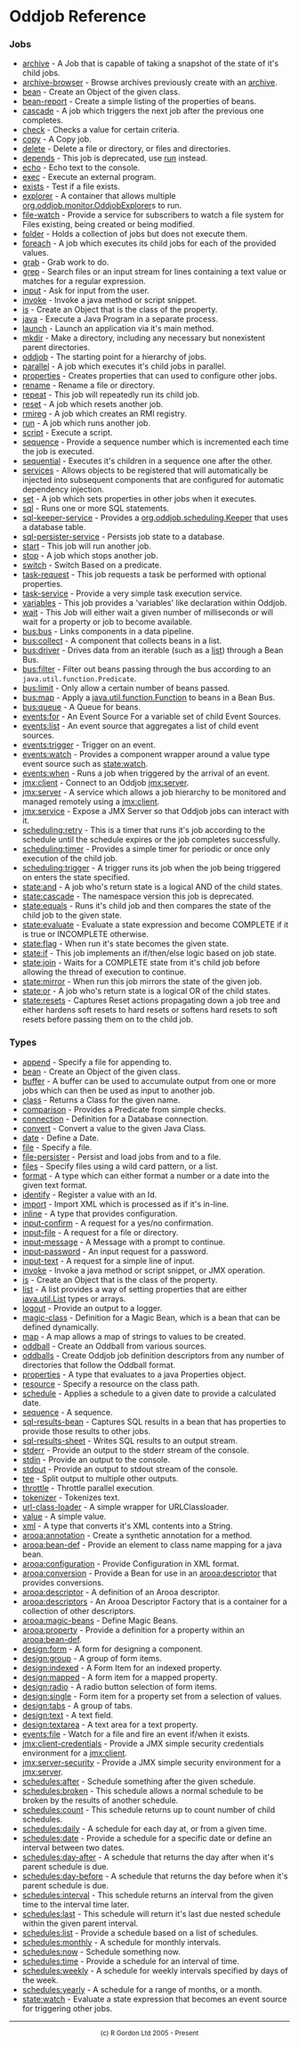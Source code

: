 # Oddjob Reference

### Jobs

- [archive](org/oddjob/persist/ArchiveJob.md) - A Job that is capable of taking a snapshot of the state of it's child jobs.
- [archive-browser](org/oddjob/persist/ArchiveBrowserJob.md) - Browse archives previously create with an [archive](.//org/oddjob/persist/ArchiveJob.md).
- [bean](org/oddjob/arooa/types/BeanType.md) - Create an Object of the given class.
- [bean-report](org/oddjob/jobs/BeanReportJob.md) - Create a simple listing of the properties of beans.
- [cascade](org/oddjob/state/CascadeJob.md) - A job which triggers the next job after the previous one completes.
- [check](org/oddjob/jobs/CheckJob.md) - Checks a value for certain criteria.
- [copy](org/oddjob/io/CopyJob.md) - A Copy job.
- [delete](org/oddjob/io/DeleteJob.md) - Delete a file or directory, or files and directories.
- [depends](org/oddjob/jobs/job/DependsJob.md) - This job is deprecated, use [run](.//org/oddjob/jobs/job/RunJob.md) instead.
- [echo](org/oddjob/jobs/EchoJob.md) - Echo text to the console.
- [exec](org/oddjob/jobs/ExecJob.md) - Execute an external program.
- [exists](org/oddjob/io/ExistsJob.md) - Test if a file exists.
- [explorer](org/oddjob/monitor/MultiExplorerLauncher.md) - A container that allows multiple [org.oddjob.monitor.OddjobExplorer](http://rgordon.co.uk/oddjob/1.6.0/api/org/oddjob/monitor/OddjobExplorer.html)s to run.
- [file-watch](org/oddjob/io/FileWatchService.md) - Provide a service for subscribers to watch a file system for Files existing, being created or being modified.
- [folder](org/oddjob/jobs/structural/JobFolder.md) - Holds a collection of jobs but does not execute them.
- [foreach](org/oddjob/jobs/structural/ForEachJob.md) - A job which executes its child jobs for each of the provided values.
- [grab](org/oddjob/jobs/GrabJob.md) - Grab work to do.
- [grep](org/oddjob/io/GrepJob.md) - Search files or an input stream for lines containing a text value or matches for a regular expression.
- [input](org/oddjob/input/InputJob.md) - Ask for input from the user.
- [invoke](org/oddjob/script/InvokeJob.md) - Invoke a java method or script snippet.
- [is](org/oddjob/arooa/types/IsType.md) - Create an Object that is the class of the property.
- [java](org/oddjob/jobs/JavaJob.md) - Execute a Java Program in a separate process.
- [launch](org/oddjob/jobs/LaunchJob.md) - Launch an application via it's main method.
- [mkdir](org/oddjob/io/MkdirJob.md) - Make a directory, including any necessary but nonexistent parent directories.
- [oddjob](org/oddjob/Oddjob.md) - The starting point for a hierarchy of jobs.
- [parallel](org/oddjob/jobs/structural/ParallelJob.md) - A job which executes it's child jobs in parallel.
- [properties](org/oddjob/values/properties/PropertiesJob.md) - Creates properties that can used to configure other jobs.
- [rename](org/oddjob/io/RenameJob.md) - Rename a file or directory.
- [repeat](org/oddjob/jobs/structural/RepeatJob.md) - This job will repeatedly run its child job.
- [reset](org/oddjob/jobs/job/ResetJob.md) - A job which resets another job.
- [rmireg](org/oddjob/rmi/RMIRegistryJob.md) - A job which creates an RMI registry.
- [run](org/oddjob/jobs/job/RunJob.md) - A job which runs another job.
- [script](org/oddjob/script/ScriptJob.md) - Execute a script.
- [sequence](org/oddjob/jobs/SequenceJob.md) - Provide a sequence number which is incremented each time the job is executed.
- [sequential](org/oddjob/jobs/structural/SequentialJob.md) - Executes it's children in a sequence one after the other.
- [services](org/oddjob/framework/ServicesJob.md) - Allows objects to be registered that will automatically be injected into subsequent components that are configured for automatic dependency injection.
- [set](org/oddjob/values/SetJob.md) - A job which sets properties in other jobs when it executes.
- [sql](org/oddjob/sql/SQLJob.md) - Runs one or more SQL statements.
- [sql-keeper-service](org/oddjob/sql/SQLKeeperService.md) - Provides a [org.oddjob.scheduling.Keeper](http://rgordon.co.uk/oddjob/1.6.0/api/org/oddjob/scheduling/Keeper.html) that uses a database table.
- [sql-persister-service](org/oddjob/sql/SQLPersisterService.md) - Persists job state to a database.
- [start](org/oddjob/jobs/job/StartJob.md) - This job will run another job.
- [stop](org/oddjob/jobs/job/StopJob.md) - A job which stops another job.
- [switch](org/oddjob/jobs/structural/SwitchJob.md) - Switch Based on a predicate.
- [task-request](org/oddjob/jobs/tasks/TaskRequest.md) - This job requests a task be performed with optional properties.
- [task-service](org/oddjob/jobs/tasks/TaskExecutionService.md) - Provide a very simple task execution service.
- [variables](org/oddjob/values/VariablesJob.md) - This job provides a 'variables' like declaration within Oddjob.
- [wait](org/oddjob/jobs/WaitJob.md) - This Job will either wait a given number of milliseconds or will wait for a property or job to become available.
- [bus:bus](org/oddjob/beanbus/bus/BasicBusService.md) - Links components in a data pipeline.
- [bus:collect](org/oddjob/beanbus/destinations/BusCollect.md) - A component that collects beans in a list.
- [bus:driver](org/oddjob/beanbus/drivers/IterableBusDriver.md) - Drives data from an iterable (such as a [list](.//org/oddjob/arooa/types/ListType.md)) through a Bean Bus.
- [bus:filter](org/oddjob/beanbus/destinations/BeanFilter.md) - Filter out beans passing through the bus according to an `java.util.function.Predicate`.
- [bus:limit](org/oddjob/beanbus/destinations/BusLimit.md) - Only allow a certain number of beans passed.
- [bus:map](org/oddjob/beanbus/destinations/BusMap.md) - Apply a [java.util.function.Function](https://docs.oracle.com/en/java/javase/11/docs/api/java.base/java/util/function/Function.html) to beans in a Bean Bus.
- [bus:queue](org/oddjob/beanbus/destinations/BusQueue.md) - A Queue for beans.
- [events:for](org/oddjob/events/ForEvents.md) - An Event Source For a variable set of child Event Sources.
- [events:list](org/oddjob/events/ListSource.md) - An event source that aggregates a list of child event sources.
- [events:trigger](org/oddjob/events/Trigger.md) - Trigger on an event.
- [events:watch](org/oddjob/events/EventWatchComponent.md) - Provides a component wrapper around a value type event source such as [state:watch](.//org/oddjob/state/expr/StateExpressionType.md).
- [events:when](org/oddjob/events/When.md) - Runs a job when triggered by the arrival of an event.
- [jmx:client](org/oddjob/jmx/JMXClientJob.md) - Connect to an Oddjob [jmx:server](.//org/oddjob/jmx/JMXServerJob.md).
- [jmx:server](org/oddjob/jmx/JMXServerJob.md) - A service which allows a job hierarchy to be monitored and managed remotely using a [jmx:client](.//org/oddjob/jmx/JMXClientJob.md).
- [jmx:service](org/oddjob/jmx/JMXServiceJob.md) - Expose a JMX Server so that Oddjob jobs can interact with it.
- [scheduling:retry](org/oddjob/scheduling/Retry.md) - This is a timer that runs it's job according to the schedule until the schedule expires or the job completes successfully.
- [scheduling:timer](org/oddjob/scheduling/Timer.md) - Provides a simple timer for periodic or once only execution of the child job.
- [scheduling:trigger](org/oddjob/scheduling/Trigger.md) - A trigger runs its job when the job being triggered on enters the state specified.
- [state:and](org/oddjob/state/AndState.md) - A job who's return state is a logical AND of the child states.
- [state:cascade](org/oddjob/state/CascadeJobDeprecated.md) - The namespace version this job is deprecated.
- [state:equals](org/oddjob/state/EqualsState.md) - Runs it's child job and then compares the state of the child job to the given state.
- [state:evaluate](org/oddjob/state/expr/StateExpressionJob.md) - Evaluate a state expression and become COMPLETE if it is true or INCOMPLETE otherwise.
- [state:flag](org/oddjob/state/FlagState.md) - When run it's state becomes the given state.
- [state:if](org/oddjob/state/IfJob.md) - This job implements an if/then/else logic based on job state.
- [state:join](org/oddjob/state/JoinJob.md) - Waits for a COMPLETE state from it's child job before allowing the thread of execution to continue.
- [state:mirror](org/oddjob/state/MirrorState.md) - When run this job mirrors the state of the given job.
- [state:or](org/oddjob/state/OrState.md) - A job who's return state is a logical OR of the child states.
- [state:resets](org/oddjob/state/Resets.md) - Captures Reset actions propagating down a job tree and either hardens soft resets to hard resets or softens hard resets to soft resets before passing them on to the child job.

### Types

- [append](org/oddjob/io/AppendType.md) - Specify a file for appending to.
- [bean](org/oddjob/arooa/types/BeanType.md) - Create an Object of the given class.
- [buffer](org/oddjob/io/BufferType.md) - A buffer can be used to accumulate output from one or more jobs which can then be used as input to another job.
- [class](org/oddjob/arooa/types/ClassType.md) - Returns a Class for the given name.
- [comparison](org/oddjob/values/types/ComparisonType.md) - Provides a Predicate from simple checks.
- [connection](org/oddjob/sql/ConnectionType.md) - Definition for a Database connection.
- [convert](org/oddjob/arooa/types/ConvertType.md) - Convert a value to the given Java Class.
- [date](org/oddjob/values/types/DateType.md) - Define a Date.
- [file](org/oddjob/io/FileType.md) - Specify a file.
- [file-persister](org/oddjob/persist/FilePersister.md) - Persist and load jobs from and to a file.
- [files](org/oddjob/io/FilesType.md) - Specify files using a wild card pattern, or a list.
- [format](org/oddjob/values/types/FormatType.md) - A type which can either format a number or a date into the given text format.
- [identify](org/oddjob/arooa/types/IdentifiableValueType.md) - Register a value with an Id.
- [import](org/oddjob/arooa/types/ImportType.md) - Import XML which is processed as if it's in-line.
- [inline](org/oddjob/arooa/types/InlineType.md) - A type that provides configuration.
- [input-confirm](org/oddjob/input/requests/InputConfirm.md) - A request for a yes/no confirmation.
- [input-file](org/oddjob/input/requests/InputFile.md) - A request for a file or directory.
- [input-message](org/oddjob/input/requests/InputMessage.md) - A Message with a prompt to continue.
- [input-password](org/oddjob/input/requests/InputPassword.md) - An input request for a password.
- [input-text](org/oddjob/input/requests/InputText.md) - A request for a simple line of input.
- [invoke](org/oddjob/script/InvokeType.md) - Invoke a java method or script snippet, or JMX operation.
- [is](org/oddjob/arooa/types/IsType.md) - Create an Object that is the class of the property.
- [list](org/oddjob/arooa/types/ListType.md) - A list provides a way of setting properties that are either [java.util.List](https://docs.oracle.com/en/java/javase/11/docs/api/java.base/java/util/List.html) types or arrays.
- [logout](org/oddjob/logging/slf4j/LogoutType.md) - Provide an output to a logger.
- [magic-class](org/oddjob/values/types/MagicClassType.md) - Definition for a Magic Bean, which is a bean that can be defined dynamically.
- [map](org/oddjob/arooa/types/MapType.md) - A map allows a map of strings to values to be created.
- [oddball](org/oddjob/oddballs/OddballFactoryType.md) - Create an Oddball from various sources.
- [oddballs](org/oddjob/oddballs/OddballsDescriptorFactory.md) - Create Oddjob job definition descriptors from any number of directories that follow the Oddball format.
- [properties](org/oddjob/values/properties/PropertiesType.md) - A type that evaluates to a java Properties object.
- [resource](org/oddjob/io/ResourceType.md) - Specify a resource on the class path.
- [schedule](org/oddjob/schedules/ScheduleType.md) - Applies a schedule to a given date to provide a calculated date.
- [sequence](org/oddjob/values/types/SequenceType.md) - A sequence.
- [sql-results-bean](org/oddjob/sql/SQLResultsBean.md) - Captures SQL results in a bean that has properties to provide those results to other jobs.
- [sql-results-sheet](org/oddjob/sql/SQLResultsSheet.md) - Writes SQL results to an output stream.
- [stderr](org/oddjob/io/StderrType.md) - Provide an output to the stderr stream of the console.
- [stdin](org/oddjob/io/StdinType.md) - Provide an output to the console.
- [stdout](org/oddjob/io/StdoutType.md) - Provide an output to stdout stream of the console.
- [tee](org/oddjob/io/TeeType.md) - Split output to multiple other outputs.
- [throttle](org/oddjob/scheduling/ExecutorThrottleType.md) - Throttle parallel execution.
- [tokenizer](org/oddjob/values/types/TokenizerType.md) - Tokenizes text.
- [url-class-loader](org/oddjob/util/URLClassLoaderType.md) - A simple wrapper for URLClassloader.
- [value](org/oddjob/arooa/types/ValueType.md) - A simple value.
- [xml](org/oddjob/arooa/types/XMLType.md) - A type that converts it's XML contents into a String.
- [arooa:annotation](org/oddjob/arooa/deploy/AnnotationDefinitionBean.md) - Create a synthetic annotation for a method.
- [arooa:bean-def](org/oddjob/arooa/deploy/BeanDefinitionBean.md) - Provide an element to class name mapping for a java bean.
- [arooa:configuration](org/oddjob/arooa/types/XMLConfigurationType.md) - Provide Configuration in XML format.
- [arooa:conversion](org/oddjob/arooa/deploy/ConversionDescriptorBean.md) - Provide a Bean for use in an [arooa:descriptor](.//org/oddjob/arooa/deploy/ArooaDescriptorBean.md) that provides conversions.
- [arooa:descriptor](org/oddjob/arooa/deploy/ArooaDescriptorBean.md) - A definition of an Arooa descriptor.
- [arooa:descriptors](org/oddjob/arooa/deploy/ListDescriptorBean.md) - An Arooa Descriptor Factory that is a container for a collection of other descriptors.
- [arooa:magic-beans](org/oddjob/arooa/beanutils/MagicBeanDescriptorFactory.md) - Define Magic Beans.
- [arooa:property](org/oddjob/arooa/deploy/PropertyDefinitionBean.md) - Provide a definition for a property within an [arooa:bean-def](.//org/oddjob/arooa/deploy/BeanDefinitionBean.md).
- [design:form](org/oddjob/arooa/design/layout/LtMainForm.md) - A form for designing a component.
- [design:group](org/oddjob/arooa/design/layout/LtFieldGroup.md) - A group of form items.
- [design:indexed](org/oddjob/arooa/design/layout/LtIndexedTypeSelection.md) - A Form Item for an indexed property.
- [design:mapped](org/oddjob/arooa/design/layout/LtMappedTypeSelection.md) - A form item for a mapped property.
- [design:radio](org/oddjob/arooa/design/layout/LtRadioSelection.md) - A radio button selection of form items.
- [design:single](org/oddjob/arooa/design/layout/LtSingleTypeSelection.md) - Form item for a property set from a selection of values.
- [design:tabs](org/oddjob/arooa/design/layout/LtTabGroup.md) - A group of tabs.
- [design:text](org/oddjob/arooa/design/layout/LtTextField.md) - A text field.
- [design:textarea](org/oddjob/arooa/design/layout/LtTextArea.md) - A text area for a text property.
- [events:file](org/oddjob/io/FileWatchEventSource.md) - Watch for a file and fire an event if/when it exists.
- [jmx:client-credentials](org/oddjob/jmx/client/UsernamePassword.md) - Provide a JMX simple security credentials environment for a [jmx:client](.//org/oddjob/jmx/JMXClientJob.md).
- [jmx:server-security](org/oddjob/jmx/server/SimpleServerSecurity.md) - Provide a JMX simple security environment for a [jmx:server](.//org/oddjob/jmx/JMXServerJob.md).
- [schedules:after](org/oddjob/schedules/schedules/AfterSchedule.md) - Schedule something after the given schedule.
- [schedules:broken](org/oddjob/schedules/schedules/BrokenSchedule.md) - This schedule allows a normal schedule to be broken by the results of another schedule.
- [schedules:count](org/oddjob/schedules/schedules/CountSchedule.md) - This schedule returns up to count number of child schedules.
- [schedules:daily](org/oddjob/schedules/schedules/DailySchedule.md) - A schedule for each day at, or from a given time.
- [schedules:date](org/oddjob/schedules/schedules/DateSchedule.md) - Provide a schedule for a specific date or define an interval between two dates.
- [schedules:day-after](org/oddjob/schedules/schedules/DayAfterSchedule.md) - A schedule that returns the day after when it's parent schedule is due.
- [schedules:day-before](org/oddjob/schedules/schedules/DayBeforeSchedule.md) - A schedule that returns the day before when it's parent schedule is due.
- [schedules:interval](org/oddjob/schedules/schedules/IntervalSchedule.md) - This schedule returns an interval from the given time to the interval time later.
- [schedules:last](org/oddjob/schedules/schedules/LastSchedule.md) - This schedule will return it's last due nested schedule within the given parent interval.
- [schedules:list](org/oddjob/schedules/ScheduleList.md) - Provide a schedule based on a list of schedules.
- [schedules:monthly](org/oddjob/schedules/schedules/MonthlySchedule.md) - A schedule for monthly intervals.
- [schedules:now](org/oddjob/schedules/schedules/NowSchedule.md) - Schedule something now.
- [schedules:time](org/oddjob/schedules/schedules/TimeSchedule.md) - Provide a schedule for an interval of time.
- [schedules:weekly](org/oddjob/schedules/schedules/WeeklySchedule.md) - A schedule for weekly intervals specified by days of the week.
- [schedules:yearly](org/oddjob/schedules/schedules/YearlySchedule.md) - A schedule for a range of months, or a month.
- [state:watch](org/oddjob/state/expr/StateExpressionType.md) - Evaluate a state expression that becomes an event source for triggering other jobs.

-----------------------

<div style='font-size: smaller; text-align: center;'>(c) R Gordon Ltd 2005 - Present</div>
